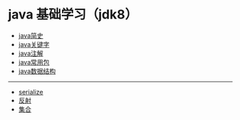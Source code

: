 # java 基础学习（jdk8）

* [java简史](javaBriefHistory.md)
* [java关键字](keywords.md)
* [java注解](annotation.md)
* [java常用包](packages.md)
* [java数据结构]()

------------

* [serialize](serialize.md)
* [反射]()
* [集合]()

